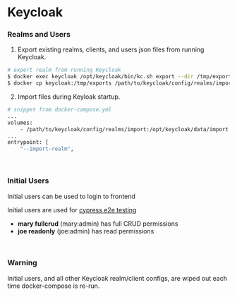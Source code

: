 # Keycloak

### Realms and Users

1. Export existing realms, clients, and users json files from running Keycloak.

```bash
# export realm from running Keycloak
$ docker exec keycloak /opt/keycloak/bin/kc.sh export --dir /tmp/exports
$ docker cp keycloak:/tmp/exports /path/to/keycloak/config/realms/import
```

2. Import files during Keyloak startup.

```bash
# snippet from docker-compose.yml
...
volumes:
    - /path/to/keycloak/config/realms/import:/opt/keycloak/data/import
...
entrypoint: [
    "--import-realm",

```

&nbsp;

### Initial Users
Initial users can be used to login to frontend

Initial users are used for [cypress e2e testing](../testing/README.md)
- **mary fullcrud** (mary:admin) has full CRUD permissions
- **joe readonly** (joe:admin) has read permissions

&nbsp;

### Warning

Initial users, and all other Keycloak realm/client configs, are wiped out each time docker-compose is re-run.